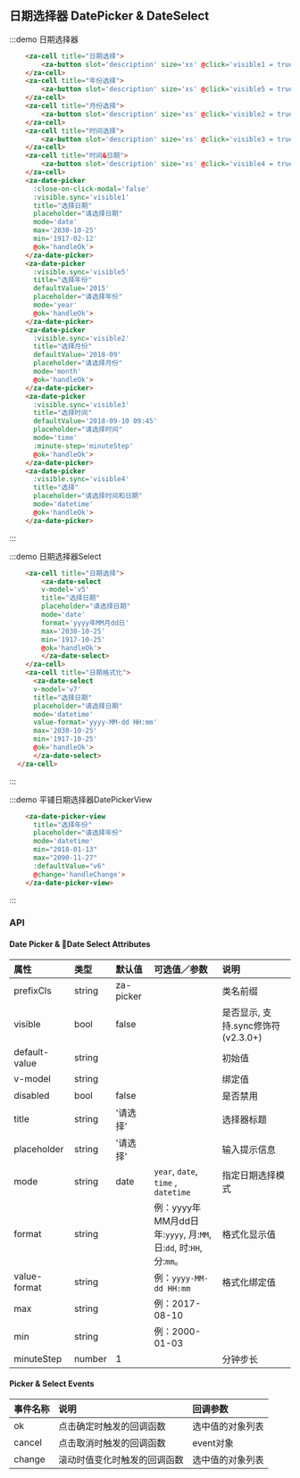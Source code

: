 <script>
export default {
  data() {
    return {
      visible1: false,
      visible2: false,
      visible3: false,
      visible4: false,
      visible5: false,
      v1:'',
      v2:'',
      v3:'',
      v4:'',
      v5:'2008-01-10',
      v6:'2018-12-24 11:23',
      v7:'2008-01-10',
      minuteStep: 15,
    }
  },
  methods: {
    handleOk(v){
      console.log('it may still scrolling when ok is clicked. so ues v-model or @change instead')
      console.log(v);
      this.$zaToast(v.toString())
    },
    handleChange(v){
      console.log(v);
    },
    handleCancel(event){
      console.log('cancelled');
    },
    displayGenerator(selected) {
      return selected.map(item => item.name).join('/')
    }
  },
};
</script>

## 日期选择器 DatePicker & DateSelect

:::demo 日期选择器
```html
    <za-cell title="日期选择">
        <za-button slot='description' size='xs' @click='visible1 = true'>开启</za-button>
    </za-cell>
    <za-cell title="年份选择">
        <za-button slot='description' size='xs' @click='visible5 = true'>开启</za-button>
    </za-cell>
    <za-cell title="月份选择">
        <za-button slot='description' size='xs' @click='visible2 = true'>开启</za-button>
    </za-cell>
    <za-cell title="时间选择">
        <za-button slot='description' size='xs' @click='visible3 = true'>开启</za-button>
    </za-cell>
    <za-cell title="时间&日期">
        <za-button slot='description' size='xs' @click='visible4 = true'>开启</za-button>
    </za-cell>
    <za-date-picker
      :close-on-click-modal='false'
      :visible.sync='visible1'
      title="选择日期"
      placeholder="请选择日期"
      mode='date'
      max='2030-10-25'
      min='1917-02-12'
      @ok='handleOk'>
    </za-date-picker>
    <za-date-picker
      :visible.sync='visible5'
      title="选择年份"
      defaultValue='2015'
      placeholder="请选择年份"
      mode='year'
      @ok='handleOk'>
    </za-date-picker>
    <za-date-picker
      :visible.sync='visible2'
      title="选择月份"
      defaultValue='2018-09'
      placeholder="请选择月份"
      mode='month'
      @ok='handleOk'>
    </za-date-picker>
    <za-date-picker
      :visible.sync='visible3'
      title="选择时间"
      defaultValue='2018-09-10 09:45'
      placeholder="请选择时间"
      mode='time'
      :minute-step='minuteStep'
      @ok='handleOk'>
    </za-date-picker>
    <za-date-picker
      :visible.sync='visible4'
      title="选择"
      placeholder="请选择时间和日期"
      mode='datetime'
      @ok='handleOk'>
    </za-date-picker>
```
:::

:::demo 日期选择器Select
```html
    <za-cell title="日期选择">
        <za-date-select
        v-model='v5'
        title="选择日期"
        placeholder="请选择日期"
        mode='date'
        format='yyyy年MM月dd日'
        max='2030-10-25'
        min='1917-10-25'
        @ok='handleOk'>
        </za-date-select>
    </za-cell>
    <za-cell title="日期格式化">
      <za-date-select
      v-model='v7'
      title="选择日期"
      placeholder="请选择日期"
      mode='datetime'
      value-format='yyyy-MM-dd HH:mm'
      max='2030-10-25'
      min='1917-10-25'
      @ok='handleOk'>
      </za-date-select>
  </za-cell>
```
:::

:::demo 平铺日期选择器DatePickerView
```html
    <za-date-picker-view
      title="选择年份"
      placeholder="请选择年份"
      mode='datetime'
      min="2018-01-13"
      max="2090-11-27"
      :defaultValue="v6"
      @change='handleChange'>
    </za-date-picker-view>
```
:::


### API

#### Date Picker & Date Select Attributes

| 属性 | 类型 | 默认值 | 可选值／参数 | 说明 |
| :--- | :--- | :--- | :--- | :--- |
| prefixCls | string | za-picker | | 类名前缀 |
| visible | bool | false | | 是否显示, 支持.sync修饰符 (v2.3.0+) |
| default-value | string |  | | 初始值 |
| v-model | string |  | | 绑定值 |
| disabled | bool | false | | 是否禁用 |
| title | string | '请选择' | | 选择器标题 |
| placeholder | string | '请选择' | | 输入提示信息 |
| mode | string | date | `year`, `date`, `time` , `datetime`| 指定日期选择模式 |
| format | string | | 例：yyyy年MM月dd日<br /> 年:`yyyy`, 月:`MM`, 日:`dd`, 时:`HH`, 分:`mm`。| 格式化显示值 |
| value-format | string |  |例：`yyyy-MM-dd HH:mm` | 格式化绑定值 |
| max | string | | 例：2017-08-10 |
| min | string | | 例：2000-01-03 |
| minuteStep | number | 1 | | 分钟步长 |


#### Picker & Select Events

| 事件名称 | 说明 | 回调参数 |
| :--- | :--- | :--- |
| ok | 点击确定时触发的回调函数 | 选中值的对象列表 |
| cancel | 点击取消时触发的回调函数 | event对象 |
| change | 滚动时值变化时触发的回调函数 | 选中值的对象列表 |


